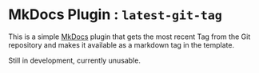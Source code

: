 # MkDocs Plugin : `latest-git-tag`

This is a simple [MkDocs](https://www.mkdocs.org/) plugin that gets the most
recent Tag from the Git repository and makes it available as a markdown tag in
the template.

Still in development, currently unusable.
